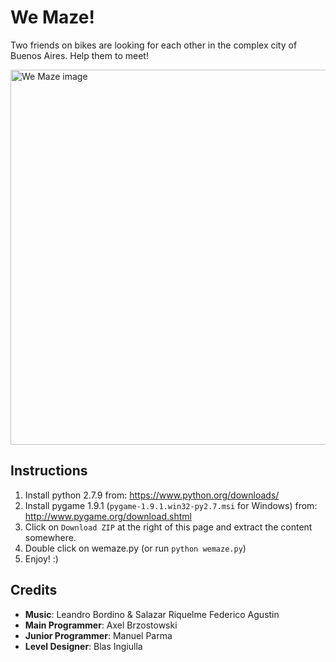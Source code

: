 # We Maze!

Two friends on bikes are looking for each other in the complex city of Buenos Aires. Help them to meet!

<img src="http://globalgamejam.org/sites/default/files/styles/game_content__wide/public/games/screenshots/screen_69.png?itok=SmpGL8aS" alt="We Maze image" width="600px"></img>

## Instructions

1. Install python 2.7.9 from: https://www.python.org/downloads/
2. Install pygame 1.9.1 (`pygame-1.9.1.win32-py2.7.msi` for Windows) from: http://www.pygame.org/download.shtml
3. Click on `Download ZIP` at the right of this page and extract the content somewhere.
4. Double click on wemaze.py (or run `python wemaze.py`)
5. Enjoy! :)

## Credits

- **Music**: Leandro Bordino &amp; Salazar Riquelme Federico Agustin
- **Main Programmer**: Axel Brzostowski
- **Junior Programmer**: Manuel Parma
- **Level Designer**: Blas Ingiulla
